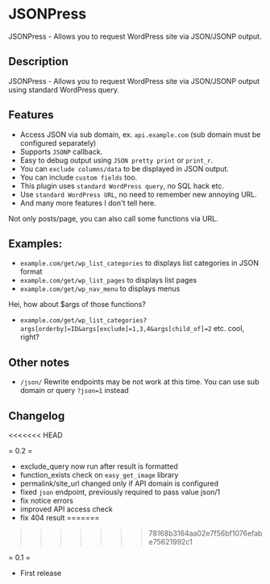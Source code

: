 JSONPress
=========

JSONPress - Allows you to request WordPress site via JSON/JSONP output.

## Description

JSONPress - Allows you to request WordPress site via JSON/JSONP output using standard WordPress query.

## Features

* Access JSON via sub domain, ex. `api.example.com` (sub domain must be configured separately)
* Supports `JSONP` callback.
* Easy to debug output using `JSON pretty print` or `print_r`.
* You can `exclude columns/data` to be displayed in JSON output.
* You can include `custom fields` too.
* This plugin uses `standard WordPress query`, no SQL hack etc.
* Use `standard WordPress URL`, no need to remember new annoying URL.
* And many more features I don't tell here.


Not only posts/page, you can also call some functions via URL.

## Examples:

* `example.com/get/wp_list_categories` to displays list categories in JSON format
* `example.com/get/wp_list_pages` to displays list pages
* `example.com/get/wp_nav_menu` to displays menus

Hei, how about $args of those functions? 
* `example.com/get/wp_list_categories?args[orderby]=ID&args[exclude]=1,3,4&args[child_of]=2` etc. cool, right?

## Other notes

* `/json/` Rewrite endpoints may be not work at this time. You can use sub domain or query `?json=1` instead

## Changelog
<<<<<<< HEAD

= 0.2 =
* exclude_query now run after result is formatted
* function_exists check on `easy_get_image` library
* permalink/site_url changed only if API domain is configured
* fixed `json` endpoint, previously required to pass value json/1
* fix notice errors
* improved API access check
* fix 404 result
=======
>>>>>>> 78168b3164aa02e7f56bf1076efabe75621992c1

= 0.1 =
* First release
